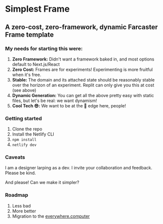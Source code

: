 # Simplest Frame
## A zero-cost, zero-framework, dynamic Farcaster Frame template

### My needs for starting this were:
1. **Zero Framework:** Didn't want a framework baked in, and most options default to Next.js/React
2. **Zero Cost:** Frames are for experiments! Experimenting is more fruitful when it's free.
3. **Stable:** The domain and its attached state should be reasonably stable over the horizon of an experiment. Replit can only give you this at cost (see above)
4. **Dynamic Generation:** You can get all the above pretty easy with static files, but let's be real: we want dynamism!
5. **Cool Tech 😎:** We want to be at the 🤬 edge here, people!

### Getting started

1. Clone the repo
2. Install the Netlify CLI
3. `npm install`
4. `netlify dev`

### Caveats
I am a designer larping as a dev. I invite your collaboration and feedback. Please be kind.

And please! Can we make it simpler?

### Roadmap
1. Less bad
2. More better
3. Migration to the [everywhere.computer](https://everywhere.computer)
